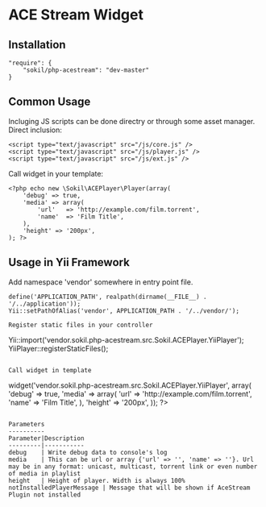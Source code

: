 ACE Stream Widget
=================

Installation
------------
```
"require": {
    "sokil/php-acestream": "dev-master"
}
```

Common Usage
------------

Incluging JS scripts can be done directry or through some asset manager. Direct inclusion:
```
<script type="text/javascript" src="/js/core.js" />
<script type="text/javascript" src="/js/player.js" />
<script type="text/javascript" src="/js/ext.js" />
```

Call widget in your template:
```
<?php echo new \Sokil\ACEPlayer\Player(array(
    'debug' => true,
    'media' => array(
        'url'   => 'http://example.com/film.torrent',
        'name'  => 'Film Title',
    ),
    'height' => '200px',
); ?>
```

Usage in Yii Framework
----------------------

Add namespace 'vendor' somewhere in entry point file.
```
define('APPLICATION_PATH', realpath(dirname(__FILE__) . '/../application'));
Yii::setPathOfAlias('vendor', APPLICATION_PATH . '/../vendor/');

Register static files in your controller
```
Yii::import('vendor.sokil.php-acestream.src.Sokil.ACEPlayer.YiiPlayer');
YiiPlayer::registerStaticFiles();
```

Call widget in template
```
<?php $this->widget('vendor.sokil.php-acestream.src.Sokil.ACEPlayer.YiiPlayer', array(
    'debug' => true,
    'media' => array(
        'url'   => 'http://example.com/film.torrent',
        'name'  => 'Film Title',
    ),
    'height' => '200px',
)); ?>
```

Parameters
----------
Parameter|Description
---------|-----------
debug    | Write debug data to console's log
media    | This can be url or array {'url' => '', 'name' => ''}. Url may be in any format: unicast, multicast, torrent link or even number of media in playlist
height   | Height of player. Width is always 100%
notInstalledPlayerMessage | Message that will be shown if AceStream Plugin not installed